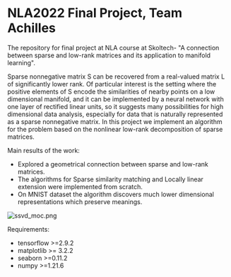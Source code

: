 # NLA2022 Final Project, Team Achilles
The repository for final project at NLA course at Skoltech- "A connection between sparse and low-rank matrices and its application to manifold learning".

Sparse nonnegative matrix S can be recovered from a real-valued matrix L of significantly lower rank. Of particular interest is the setting where the positive elements of S encode the similarities of nearby points on a low dimensional manifold, and it can be implemented by a neural network with one layer of rectified linear units, so it suggests many possibilities for high dimensional data analysis, especially for data that is naturally represented as a sparse nonnegative matrix. In this project we implement an algorithm for the problem based on the nonlinear low-rank decomposition of sparse matrices.



Main results of the work:
- Explored a geometrical connection between sparse and low-rank matrices.
- The algorithms for Sparse similarity matching and Locally linear extension were implemented from scratch.
- On MNIST dataset the algorithm discovers much lower dimensional representations which preserve meanings.


![ssvd_moc.png](img/ssvd_moc.png)

Requirements:
- tensorflow >=2.9.2
- matplotlib >= 3.2.2
- seaborn >=0.11.2
- numpy >=1.21.6

